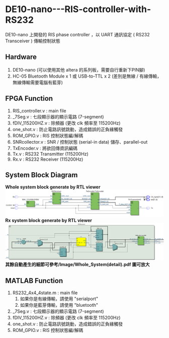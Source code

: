 # DE10-nano---RIS-controller-with-RS232
DE10-nano 上開發的 RIS phase controller ，以 UART 通訊協定 ( RS232 Transceiver ) 傳輸控制狀態

## Hardware
1. DE10-nano (可以使用其他 altera 的系列板，需要自行重新下PIN腳)
2. HC-05 Bluetooth Module x 1  或  USB-to-TTL x 2 (差別是無線 / 有線傳輸，無線傳輸需要電腦有藍芽)

## FPGA Function
1. RIS_controller.v : main file
2. _7Seg.v          : 七段顯示器的顯示電路 (7-segment)
3. fDIV_115200HZ.v  : 除頻器 (更改 clk 頻率至 115200Hz)
4. one_shot.v       : 防止電路訊號跳動，造成錯誤的正負緣觸發
5. ROM_GPIO.v       : RIS 控制狀態編/解碼
6. SNRcollector.v   : SNR / 控制狀態 (serial-in data) 儲存、parallel-out
7. TxEncoder.v      : 將欲回傳資訊編碼
8. Tx.v             : RS232 Transmitter (115200Hz)
9. Rx.v             : RS232 Receiver (115200Hz)

## System Block Diagram
**Whole system block generate by RTL viewer**
![This is an alt text.](/Image/Whole_System.png)
**Rx system block generate by RTL viewer**
![This is an alt text.](/Image/Rx.png)
**其餘自動產生的細節可參考/Image/Whole_System(detail).pdf 圖可放大**

## MATLAB Function
1. RS232_4x4_4state.m : main file
    1. 如果你是有線傳輸，請使用 "serialport"
    2. 如果你是藍芽傳輸，請使用 "bluetooth"
2. _7Seg.v          : 七段顯示器的顯示電路 (7-segment)
3. fDIV_115200HZ.v  : 除頻器 (更改 clk 頻率至 115200Hz)
4. one_shot.v       : 防止電路訊號跳動，造成錯誤的正負緣觸發
5. ROM_GPIO.v       : RIS 控制狀態編/解碼

